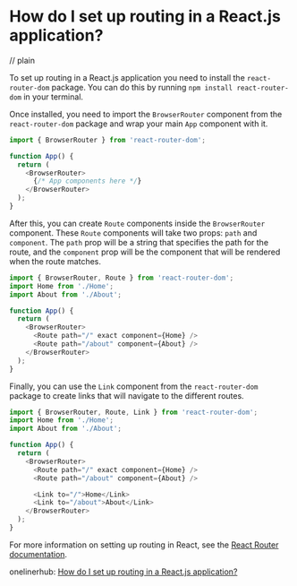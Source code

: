 # How do I set up routing in a React.js application?
// plain

To set up routing in a React.js application you need to install the `react-router-dom` package. You can do this by running `npm install react-router-dom` in your terminal.

Once installed, you need to import the `BrowserRouter` component from the `react-router-dom` package and wrap your main `App` component with it.

```javascript
import { BrowserRouter } from 'react-router-dom';

function App() {
  return (
    <BrowserRouter>
      {/* App components here */}
    </BrowserRouter>
  );
}
```

After this, you can create `Route` components inside the `BrowserRouter` component. These `Route` components will take two props: `path` and `component`. The `path` prop will be a string that specifies the path for the route, and the `component` prop will be the component that will be rendered when the route matches.

```javascript
import { BrowserRouter, Route } from 'react-router-dom';
import Home from './Home';
import About from './About';

function App() {
  return (
    <BrowserRouter>
      <Route path="/" exact component={Home} />
      <Route path="/about" component={About} />
    </BrowserRouter>
  );
}
```

Finally, you can use the `Link` component from the `react-router-dom` package to create links that will navigate to the different routes.

```javascript
import { BrowserRouter, Route, Link } from 'react-router-dom';
import Home from './Home';
import About from './About';

function App() {
  return (
    <BrowserRouter>
      <Route path="/" exact component={Home} />
      <Route path="/about" component={About} />

      <Link to="/">Home</Link>
      <Link to="/about">About</Link>
    </BrowserRouter>
  );
}
```

For more information on setting up routing in React, see the [React Router documentation](https://reacttraining.com/react-router/web/guides/quick-start).

onelinerhub: [How do I set up routing in a React.js application?](https://onelinerhub.com/reactjs/how-do-i-set-up-routing-in-a-react-js-application)